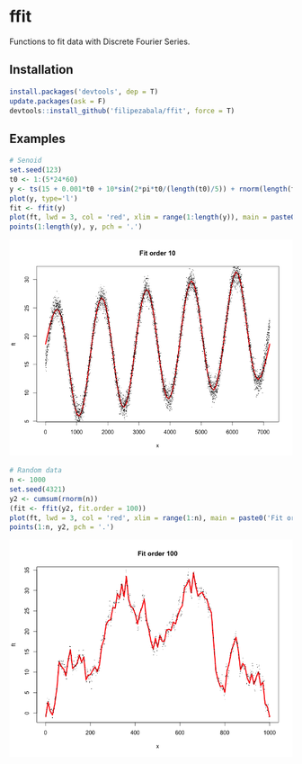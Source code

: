 # ffit
Functions to fit data with Discrete Fourier Series.

## Installation
```r
install.packages('devtools', dep = T)
update.packages(ask = F)
devtools::install_github('filipezabala/ffit', force = T)
```

## Examples
```r
# Senoid
set.seed(123)
t0 <- 1:(5*24*60)
y <- ts(15 + 0.001*t0 + 10*sin(2*pi*t0/(length(t0)/5)) + rnorm(length(t0)), freq=length(t0)/5)
plot(y, type='l')
fit <- ffit(y)
plot(ft, lwd = 3, col = 'red', xlim = range(1:length(y)), main = paste0('Fit order ', fit$fit.order))
points(1:length(y), y, pch = '.')
```
![](img/senoid.png)

```r
# Random data
n <- 1000
set.seed(4321)
y2 <- cumsum(rnorm(n))
(fit <- ffit(y2, fit.order = 100))
plot(ft, lwd = 3, col = 'red', xlim = range(1:n), main = paste0('Fit order ', fit$fit.order))
points(1:n, y2, pch = '.')
```
![](img/random.png)

